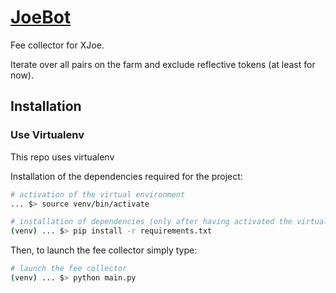# [JoeBot](https://github.com/LouisMeMyself/JoeFeeCollector)

Fee collector for XJoe.

Iterate over all pairs on the farm and exclude reflective tokens (at least for now).

Installation
-------

### Use Virtualenv

This repo uses virtualenv

Installation of the dependencies required for the project:
```bash
# activation of the virtual environment
... $> source venv/bin/activate

# installation of dependencies (only after having activated the virtual environment!)
(venv) ... $> pip install -r requirements.txt
```

Then, to launch the fee collector simply type:
```bash
# launch the fee collector
(venv) ... $> python main.py
```